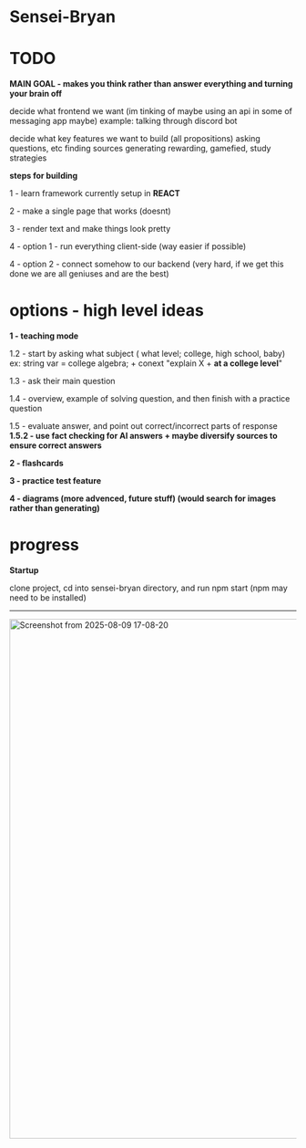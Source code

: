 # Sensei-Bryan

# TODO

**MAIN GOAL - makes you think rather than answer everything and turning your brain off**

decide what frontend we want (im tinking of maybe using an api in some of messaging app maybe)
    example: talking through discord bot

decide what key features we want to build (all propositions)
    asking questions, etc
    finding sources
    generating rewarding, gamefied, study strategies


**steps for building**

1 - learn framework currently setup in **REACT**

2 - make a single page that works (doesnt)

3 - render text and make things look pretty

4 - option 1 - run everything client-side (way easier if possible)

4 - option 2 - connect somehow to our backend (very hard, if we get this done we are all geniuses and are the best)

#  options - high level ideas

**1 - teaching mode**

1.2 - start by asking what subject ( what level; college, high school, baby)
   ex: string var = college algebra; + conext "explain X + **at a college level**"

1.3 - ask their main question

1.4 - overview, example of solving question, and then finish with a practice question

1.5 - evaluate answer, and point out correct/incorrect parts of response
**1.5.2 - use fact checking for AI answers + maybe diversify sources to ensure correct answers**


**2 - flashcards**

**3 - practice test feature**

**4 - diagrams (more advenced, future stuff) (would search for images rather than generating)**


# progress

**Startup**

clone project, cd into sensei-bryan directory, and run npm start (npm may need to be installed)

----
<img width="1915" height="911" alt="Screenshot from 2025-08-09 17-08-20" src="https://github.com/user-attachments/assets/2cdb835f-8a6b-410c-a143-b3db340d2c4e" />


